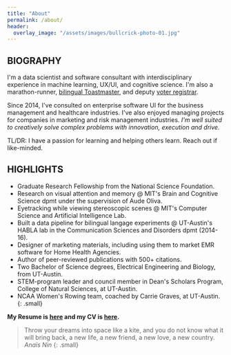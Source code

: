 ```yaml
---
title: "About"
permalink: /about/
header:
  overlay_image: "/assets/images/bullcrick-photo-01.jpg"
---
```

## BIOGRAPHY  
I'm a data scientist and software consultant with interdisciplinary experience in machine learning, UX/UI, and cognitive science. I'm also a marathon-runner, [bilingual Toastmaster](https://7032821.toastmastersclubs.org/), and deputy [voter registrar](https://www.headcount.org/state/texas/). 

Since 2014, I've consulted on enterprise software UI for the business management and healthcare industries. I've also enjoyed managing projects for companies in marketing and risk management industries. *I'm well suited to creatively solve complex problems with innovation, execution and drive.*

TL/DR: I have a passion for learning and helping others learn. Reach out if like-minded. 

## HIGHLIGHTS
* Graduate Research Fellowship from the National Science Foundation.
* Research on visual attention and memory @ MIT's Brain and Cognitive Science dpmt under the supervision of Aude Oliva.
* Eyetracking while viewing stereoscopic scenes @ MIT's Computer Science and Artificial Intelligence Lab.
* Built a data pipeline for bilingual langage experiments @ UT-Austin's HABLA lab in the Communication Sciences and Disorders dpmt (2014-16).
* Designer of marketing materials, including using them to market EMR software for Home Health Agencies.
* Author of peer-reviewed publications with 500+ citations.
* Two Bachelor of Science degrees, Electrical Engineering and Biology, from UT-Austin.
* STEM-program leader and council member in Dean's Scholars Program, College of Natural Sciences, at UT-Austin.
* NCAA Women's Rowing team, coached by Carrie Graves, at UT-Austin.  
{: .small}


**My Resume is [here](/assets/docs/Hidalgo-Sotelo_Resume_2020.pdf) and my CV is [here](/assets/docs/Hidalgo-Sotelo_CV.pdf).**  

> Throw your dreams into space like a kite, and you do not know what it will bring back, a new life, a new friend, a new love, a new country.
<cite>Anaïs Nin</cite>
{: .small}


